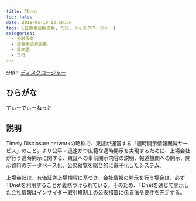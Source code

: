```yaml
---
title: TDnet
toc: false
date: 2018-05-18 13:50:56
tags: [证券用语解说集, た行, ディスクロージャー]
categories:
  - 金融服务
  - 证券用语解说集
  - 日本語
  - た行
---
```


`分類：` [ディスクロージャー](/tags/ディスクロージャー/)

## ひらがな

てぃーでぃーねっと

## 説明

Timely Disclosure networkの略称で、東証が運営する「適時開示情報閲覧サービス」のこと。より公平・迅速かつ広範な適時開示を実現するために、上場会社が行う適時開示に関する、東証への事前開示内容の説明、報道機関への開示、開示資料のデータベース化、公衆縦覧を総合的に電子化したシステム。

上場会社は、有価証券上場規程に基づき、会社情報の開示を行う場合は、必ずTDnetを利用することが義務づけられている。そのため、TDnetを通じて開示した会社情報はインサイダー取引規制上の公表措置に係る法令要件を充足する。
